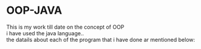 # OOP-JAVA
This is my work till date on the concept of OOP 
<br>
i have used the java language..
<br>
the datails about each of the program that i have done ar mentioned below:
<br>
